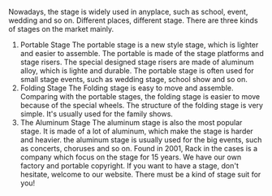 Nowadays, the stage is widely used in anyplace, such as school, event, wedding and so on. Different places, different stage. There are three kinds of stages on the market mainly.
1. Portable Stage
The portable stage is a new style stage, which is lighter and easier to assemble. The portable is made of the stage platforms and stage risers. The special designed stage risers are made of aluminum alloy, which is lighte and durable. The portable stage is often used for small stage events, such as wedding stage, school show and so on.
2. Folding Stage
The Folding stage is easy to move and assemble. Comparing with the portable stages, the folding stage is easier to move because of the special wheels. The structure of the folding stage is very simple. It's usually used for the family shows.
3. The Aluminum Stage
The aluminum stage is also the most popular stage. It is made of a lot of aluminum, which make the stage is harder and heavier. the aluminum stage is usually used for the big events, such as concerts, choruses and so on.
Found in 2001, Rack in the cases is a company which focus on the stage for 15 years. We have our own factory and portable copyright. If you want to have a stage, don't hesitate, welcome to our website. There must be a kind of stage suit for you!
